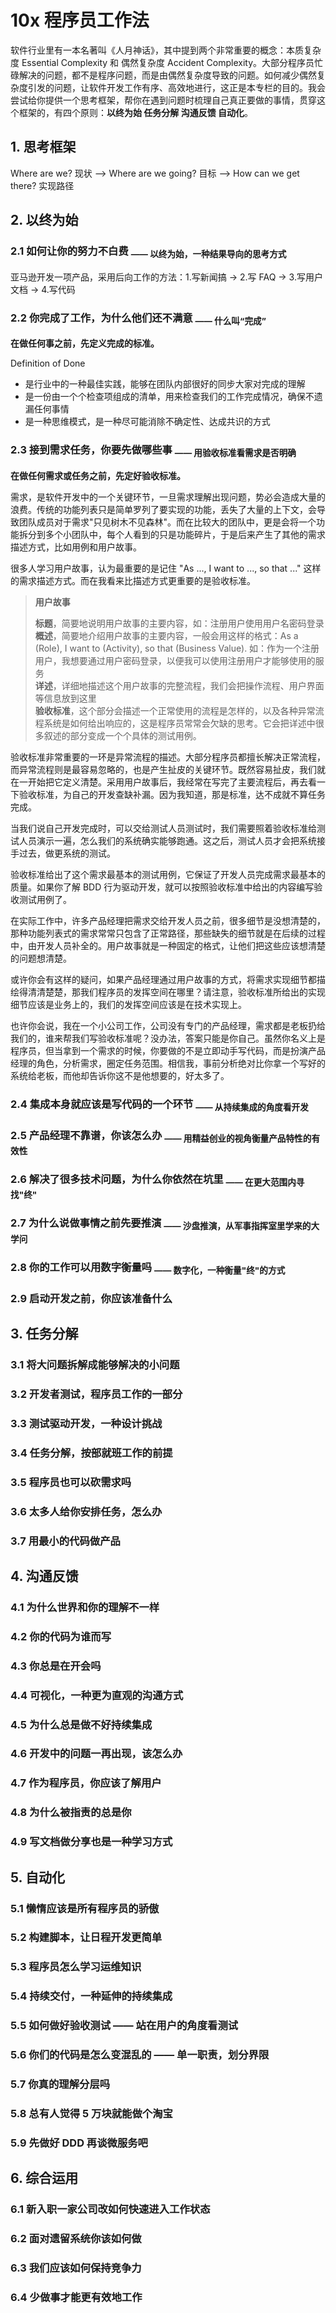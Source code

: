 # 10x 程序员工作法


软件行业里有一本名著叫《人月神话》，其中提到两个非常重要的概念：本质复杂度 Essential Complexity 和 偶然复杂度 Accident Complexity。大部分程序员忙碌解决的问题，都不是程序问题，而是由偶然复杂度导致的问题。如何减少偶然复杂度引发的问题，让软件开发工作有序、高效地进行，这正是本专栏的目的。我会尝试给你提供一个思考框架，帮你在遇到问题时梳理自己真正要做的事情，贯穿这个框架的，有四个原则：**以终为始 任务分解 沟通反馈 自动化**。


## 1. 思考框架

Where are we? 现状  -->  Where are we going? 目标  -->  How can we get there? 实现路径


## 2. 以终为始

### 2.1 如何让你的努力不白费 <sub>—— 以终为始，一种结果导向的思考方式</sub>

亚马逊开发一项产品，采用后向工作的方法：1.写新闻搞 -> 2.写 FAQ -> 3.写用户文档 -> 4.写代码

### 2.2 你完成了工作，为什么他们还不满意 <sub>—— 什么叫“完成”</sub>

**在做任何事之前，先定义完成的标准。**

Definition of Done
  * 是行业中的一种最佳实践，能够在团队内部很好的同步大家对完成的理解
  * 是一份由一个个检查项组成的清单，用来检查我们的工作完成情况，确保不遗漏任何事情
  * 是一种思维模式，是一种尽可能消除不确定性、达成共识的方式

### 2.3 接到需求任务，你要先做哪些事 <sub>—— 用验收标准看需求是否明确</sub>

**在做任何需求或任务之前，先定好验收标准。**

需求，是软件开发中的一个关键环节，一旦需求理解出现问题，势必会造成大量的浪费。传统的功能列表只是简单罗列了要实现的功能，丢失了大量的上下文，会导致团队成员对于需求"只见树木不见森林"。而在比较大的团队中，更是会将一个功能拆分到多个小团队中，每个人看到的只是功能碎片，于是后来产生了其他的需求描述方式，比如用例和用户故事。

很多人学习用户故事，认为最重要的是记住 "As ..., I want to ..., so that ..." 这样的需求描述方式。而在我看来比描述方式更重要的是验收标准。

> **用户故事**
>
> **标题**，简要地说明用户故事的主要内容，如：注册用户使用用户名密码登录  
> **概述**，简要地介绍用户故事的主要内容，一般会用这样的格式：As a (Role), I want to (Activity), so that (Business Value). 如：作为一个注册用户，我想要通过用户密码登录，以便我可以使用注册用户才能够使用的服务  
> **详述**，详细地描述这个用户故事的完整流程，我们会把操作流程、用户界面等信息放到这里  
> **验收标准**，这个部分会描述一个正常使用的流程是怎样的，以及各种异常流程系统是如何给出响应的，这是程序员常常会欠缺的思考。它会把详述中很多叙述的部分变成一个个具体的测试用例。

验收标准非常重要的一环是异常流程的描述。大部分程序员都擅长解决正常流程，而异常流程则是最容易忽略的，也是产生扯皮的关键环节。既然容易扯皮，我们就在一开始把它定义清楚。采用用户故事后，我经常在写完了主要流程后，再去看一下验收标准，为自己的开发查缺补漏。因为我知道，那是标准，达不成就不算任务完成。

当我们说自己开发完成时，可以交给测试人员测试时，我们需要照着验收标准给测试人员演示一遍，怎么我们的系统确实能够跑通。这之后，测试人员才会把系统接手过去，做更系统的测试。

验收标准给出了这个需求最基本的测试用例，它保证了开发人员完成需求最基本的质量。如果你了解 BDD 行为驱动开发，就可以按照验收标准中给出的内容编写验收测试用例了。

在实际工作中，许多产品经理把需求交给开发人员之前，很多细节是没想清楚的，那种功能列表式的需求常常只包含了正常路径，那些缺失的细节就是在后续的过程中，由开发人员补全的。用户故事就是一种固定的格式，让他们把这些应该想清楚的问题想清楚。

或许你会有这样的疑问，如果产品经理通过用户故事的方式，将需求实现细节都描绘得清清楚楚，那我们程序员的发挥空间在哪里？请注意，验收标准所给出的实现细节应该是业务上的，我们的发挥空间应该是在技术实现上。

也许你会说，我在一个小公司工作，公司没有专门的产品经理，需求都是老板扔给我们的，谁来帮我们写验收标准呢？没办法，答案只能是你自己。虽然你名义上是程序员，但当拿到一个需求的时候，你要做的不是立即动手写代码，而是扮演产品经理的角色，分析需求，圈定任务范围。相信我，事前分析绝对比你拿一个写好的系统给老板，而他却告诉你这不是他想要的，好太多了。

### 2.4 集成本身就应该是写代码的一个环节 <sub>—— 从持续集成的角度看开发</sub>

### 2.5 产品经理不靠谱，你该怎么办 <sub>—— 用精益创业的视角衡量产品特性的有效性</sub>

### 2.6 解决了很多技术问题，为什么你依然在坑里 <sub>—— 在更大范围内寻找"终"</sub>

### 2.7 为什么说做事情之前先要推演 <sub>—— 沙盘推演，从军事指挥室里学来的大学问</sub>

### 2.8 你的工作可以用数字衡量吗 <sub>—— 数字化，一种衡量"终"的方式</sub>

### 2.9 启动开发之前，你应该准备什么


## 3. 任务分解

### 3.1 将大问题拆解成能够解决的小问题
### 3.2 开发者测试，程序员工作的一部分
### 3.3 测试驱动开发，一种设计挑战
### 3.4 任务分解，按部就班工作的前提
### 3.5 程序员也可以砍需求吗
### 3.6 太多人给你安排任务，怎么办
### 3.7 用最小的代码做产品




## 4. 沟通反馈

### 4.1 为什么世界和你的理解不一样
### 4.2 你的代码为谁而写
### 4.3 你总是在开会吗
### 4.4 可视化，一种更为直观的沟通方式
### 4.5 为什么总是做不好持续集成
### 4.6 开发中的问题一再出现，该怎么办
### 4.7 作为程序员，你应该了解用户
### 4.8 为什么被指责的总是你
### 4.9 写文档做分享也是一种学习方式





## 5. 自动化

### 5.1 懒惰应该是所有程序员的骄傲
### 5.2 构建脚本，让日程开发更简单
### 5.3 程序员怎么学习运维知识
### 5.4 持续交付，一种延伸的持续集成
### 5.5 如何做好验收测试 —— 站在用户的角度看测试
### 5.6 你们的代码是怎么变混乱的 —— 单一职责，划分界限
### 5.7 你真的理解分层吗
### 5.8 总有人觉得 5 万块就能做个淘宝
### 5.9 先做好 DDD 再谈微服务吧


## 6. 综合运用

### 6.1 新入职一家公司改如何快速进入工作状态
### 6.2 面对遗留系统你该如何做
### 6.3 我们应该如何保持竞争力
### 6.4 少做事才能更有效地工作




